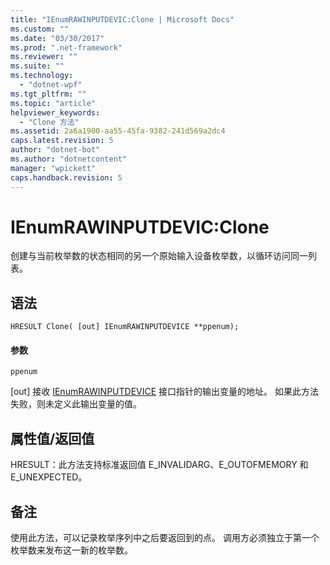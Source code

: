```yaml
---
title: "IEnumRAWINPUTDEVIC:Clone | Microsoft Docs"
ms.custom: ""
ms.date: "03/30/2017"
ms.prod: ".net-framework"
ms.reviewer: ""
ms.suite: ""
ms.technology: 
  - "dotnet-wpf"
ms.tgt_pltfrm: ""
ms.topic: "article"
helpviewer_keywords: 
  - "Clone 方法"
ms.assetid: 2a6a1900-aa55-45fa-9382-241d569a2dc4
caps.latest.revision: 5
author: "dotnet-bot"
ms.author: "dotnetcontent"
manager: "wpickett"
caps.handback.revision: 5
---
```

# IEnumRAWINPUTDEVIC:Clone
创建与当前枚举数的状态相同的另一个原始输入设备枚举数，以循环访问同一列表。  
  
## 语法  
  
```  
HRESULT Clone( [out] IEnumRAWINPUTDEVICE **ppenum);  
```  
  
#### 参数  
 `ppenum`  
  
 \[out\] 接收 [IEnumRAWINPUTDEVICE](../../../../docs/framework/wpf/app-development/ienumrawinputdevice.md) 接口指针的输出变量的地址。  如果此方法失败，则未定义此输出变量的值。  
  
## 属性值\/返回值  
 HRESULT：此方法支持标准返回值 E\_INVALIDARG、E\_OUTOFMEMORY 和 E\_UNEXPECTED。  
  
## 备注  
 使用此方法，可以记录枚举序列中之后要返回到的点。  调用方必须独立于第一个枚举数来发布这一新的枚举数。